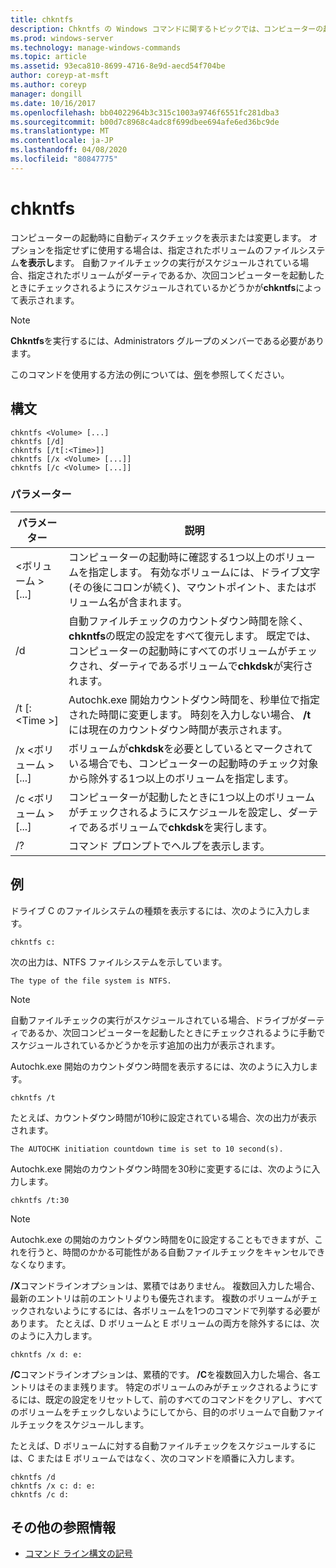 ```yaml
---
title: chkntfs
description: Chkntfs の Windows コマンドに関するトピックでは、コンピューターの起動時に自動ディスクチェックを表示または変更します。
ms.prod: windows-server
ms.technology: manage-windows-commands
ms.topic: article
ms.assetid: 93eca810-8699-4716-8e9d-aecd54f704be
author: coreyp-at-msft
ms.author: coreyp
manager: dongill
ms.date: 10/16/2017
ms.openlocfilehash: bb04022964b3c315c1003a9746f6551fc281dba3
ms.sourcegitcommit: b00d7c8968c4adc8f699dbee694afe6ed36bc9de
ms.translationtype: MT
ms.contentlocale: ja-JP
ms.lasthandoff: 04/08/2020
ms.locfileid: "80847775"
---
```

# <a name="chkntfs"></a>chkntfs

コンピューターの起動時に自動ディスクチェックを表示または変更します。 オプションを指定せずに使用する場合は、指定されたボリュームのファイルシステム**を表示し**ます。 自動ファイルチェックの実行がスケジュールされている場合、指定されたボリュームがダーティであるか、次回コンピューターを起動したときにチェックされるようにスケジュールされているかどうかが**chkntfs**によって表示されます。

> [!NOTE]
> **Chkntfs**を実行するには、Administrators グループのメンバーである必要があります。

このコマンドを使用する方法の例については、[例](#BKMK_examples)を参照してください。

## <a name="syntax"></a>構文

```
chkntfs <Volume> [...]
chkntfs [/d]
chkntfs [/t[:<Time>]]
chkntfs [/x <Volume> [...]]
chkntfs [/c <Volume> [...]]
```

### <a name="parameters"></a>パラメーター

|パラメーター|説明|
|---------|-----------|
|\<ボリューム > [...]|コンピューターの起動時に確認する1つ以上のボリュームを指定します。 有効なボリュームには、ドライブ文字 (その後にコロンが続く)、マウントポイント、またはボリューム名が含まれます。|
|/d|自動ファイルチェックのカウントダウン時間を除く、 **chkntfs**の既定の設定をすべて復元します。 既定では、コンピューターの起動時にすべてのボリュームがチェックされ、ダーティであるボリュームで**chkdsk**が実行されます。|
|/t [:\<Time >]|Autochk.exe 開始カウントダウン時間を、秒単位で指定された時間に変更します。 時刻を入力しない場合、 **/t**には現在のカウントダウン時間が表示されます。|
|/x \<ボリューム > [...]|ボリュームが**chkdsk**を必要としているとマークされている場合でも、コンピューターの起動時のチェック対象から除外する1つ以上のボリュームを指定します。|
|/c \<ボリューム > [...]|コンピューターが起動したときに1つ以上のボリュームがチェックされるようにスケジュールを設定し、ダーティであるボリュームで**chkdsk**を実行します。|
|/?|コマンド プロンプトでヘルプを表示します。|

## <a name="examples"></a><a name=BKMK_examples></a>例

ドライブ C のファイルシステムの種類を表示するには、次のように入力します。
```
chkntfs c:
```
次の出力は、NTFS ファイルシステムを示しています。
```
The type of the file system is NTFS.
```

> [!NOTE]
> 自動ファイルチェックの実行がスケジュールされている場合、ドライブがダーティであるか、次回コンピューターを起動したときにチェックされるように手動でスケジュールされているかどうかを示す追加の出力が表示されます。

Autochk.exe 開始のカウントダウン時間を表示するには、次のように入力します。
```
chkntfs /t
```
たとえば、カウントダウン時間が10秒に設定されている場合、次の出力が表示されます。
```
The AUTOCHK initiation countdown time is set to 10 second(s).
```
Autochk.exe 開始のカウントダウン時間を30秒に変更するには、次のように入力します。
```
chkntfs /t:30
```

> [!NOTE]
> Autochk.exe の開始のカウントダウン時間を0に設定することもできますが、これを行うと、時間のかかる可能性がある自動ファイルチェックをキャンセルできなくなります。

**/X**コマンドラインオプションは、累積ではありません。 複数回入力した場合、最新のエントリは前のエントリよりも優先されます。 複数のボリュームがチェックされないようにするには、各ボリュームを1つのコマンドで列挙する必要があります。 たとえば、D ボリュームと E ボリュームの両方を除外するには、次のように入力します。
```
chkntfs /x d: e:
```
**/C**コマンドラインオプションは、累積的です。 **/C**を複数回入力した場合、各エントリはそのまま残ります。 特定のボリュームのみがチェックされるようにするには、既定の設定をリセットして、前のすべてのコマンドをクリアし、すべてのボリュームをチェックしないようにしてから、目的のボリュームで自動ファイルチェックをスケジュールします。

たとえば、D ボリュームに対する自動ファイルチェックをスケジュールするには、C または E ボリュームではなく、次のコマンドを順番に入力します。
```
chkntfs /d
chkntfs /x c: d: e:
chkntfs /c d:
```

## <a name="additional-references"></a>その他の参照情報

- [コマンド ライン構文の記号](command-line-syntax-key.md)